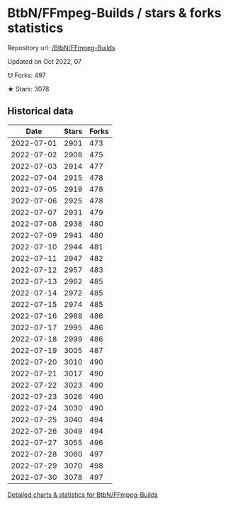 # BtbN/FFmpeg-Builds / stars & forks statistics

Repository url: [/BtbN/FFmpeg-Builds](https://github.com/BtbN/FFmpeg-Builds)

Updated on Oct 2022, 07

☋ Forks: 497

★ Stars: 3078

## Historical data
| Date | Stars | Forks |
|------|-------|-------|
| 2022-07-01 | 2901 | 473 | 
| 2022-07-02 | 2908 | 475 | 
| 2022-07-03 | 2914 | 477 | 
| 2022-07-04 | 2915 | 478 | 
| 2022-07-05 | 2919 | 478 | 
| 2022-07-06 | 2925 | 478 | 
| 2022-07-07 | 2931 | 479 | 
| 2022-07-08 | 2938 | 480 | 
| 2022-07-09 | 2941 | 480 | 
| 2022-07-10 | 2944 | 481 | 
| 2022-07-11 | 2947 | 482 | 
| 2022-07-12 | 2957 | 483 | 
| 2022-07-13 | 2962 | 485 | 
| 2022-07-14 | 2972 | 485 | 
| 2022-07-15 | 2974 | 485 | 
| 2022-07-16 | 2988 | 486 | 
| 2022-07-17 | 2995 | 486 | 
| 2022-07-18 | 2999 | 486 | 
| 2022-07-19 | 3005 | 487 | 
| 2022-07-20 | 3010 | 490 | 
| 2022-07-21 | 3017 | 490 | 
| 2022-07-22 | 3023 | 490 | 
| 2022-07-23 | 3026 | 490 | 
| 2022-07-24 | 3030 | 490 | 
| 2022-07-25 | 3040 | 494 | 
| 2022-07-26 | 3049 | 494 | 
| 2022-07-27 | 3055 | 496 | 
| 2022-07-28 | 3060 | 497 | 
| 2022-07-29 | 3070 | 498 | 
| 2022-07-30 | 3078 | 497 | 


[Detailed charts & statistics for BtbN/FFmpeg-Builds](https://reviewgithub.com/rep/BtbN/FFmpeg-Builds)
